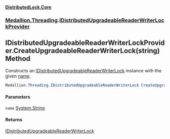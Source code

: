 #### [DistributedLock.Core](README.md 'README')
### [Medallion.Threading](Medallion.Threading.md 'Medallion.Threading').[IDistributedUpgradeableReaderWriterLockProvider](IDistributedUpgradeableReaderWriterLockProvider.md 'Medallion.Threading.IDistributedUpgradeableReaderWriterLockProvider')

## IDistributedUpgradeableReaderWriterLockProvider.CreateUpgradeableReaderWriterLock(string) Method

Constructs an [IDistributedUpgradeableReaderWriterLock](IDistributedUpgradeableReaderWriterLock.md 'Medallion.Threading.IDistributedUpgradeableReaderWriterLock') instance with the given [name](IDistributedUpgradeableReaderWriterLockProvider.CreateUpgradeableReaderWriterLock.CLmVtTtcnh6LtTDHkHXXtQ.md#Medallion.Threading.IDistributedUpgradeableReaderWriterLockProvider.CreateUpgradeableReaderWriterLock(string).name 'Medallion.Threading.IDistributedUpgradeableReaderWriterLockProvider.CreateUpgradeableReaderWriterLock(string).name').

```csharp
Medallion.Threading.IDistributedUpgradeableReaderWriterLock CreateUpgradeableReaderWriterLock(string name);
```
#### Parameters

<a name='Medallion.Threading.IDistributedUpgradeableReaderWriterLockProvider.CreateUpgradeableReaderWriterLock(string).name'></a>

`name` [System.String](https://docs.microsoft.com/en-us/dotnet/api/System.String 'System.String')

#### Returns
[IDistributedUpgradeableReaderWriterLock](IDistributedUpgradeableReaderWriterLock.md 'Medallion.Threading.IDistributedUpgradeableReaderWriterLock')